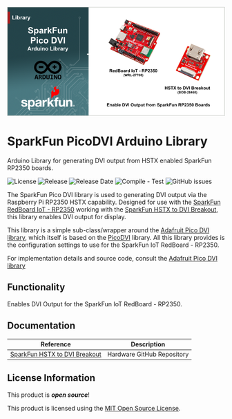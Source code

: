 ![SparkFun Pico DVI)](docs/images/gh-banner-pico-dvi.png "SparkFun Pico DVI")

# SparkFun PicoDVI Arduino Library

Arduino Library for generating DVI output from HSTX enabled SparkFun RP2350 boards.

![License](https://img.shields.io/github/license/sparkfun/SparkFun_PicoDVI_Arduino_Libary)
![Release](https://img.shields.io/github/v/release/sparkfun/SparkFun_PicoDVI_Arduino_Libary)
![Release Date](https://img.shields.io/github/release-date/sparkfun/SparkFun_PicoDVI_Arduino_Libary)
![Compile - Test](https://img.shields.io/github/actions/workflow/status/sparkfun/SparkFun_PicoDVI_Arduino_Libary/compile-sketch.yml?label=compile%20test)
![GitHub issues](https://img.shields.io/github/issues/sparkfun/SparkFun_PicoDVI_Arduino_Libary)

The SparkFun Pico DVI library is used to generating DVI output via the Raspberry Pi RP2350 HSTX capability. Designed for use with the [SparkFun RedBoard IoT - RP2350](https://www.sparkfun.com/sparkfun-iot-redboard-rp2350.html) working with the [SparkFun HSTX to DVI Breakout](https://www.sparkfun.com/sparkfun-hstx-to-dvi-breakout.html), this library enables DVI output for display.

This library is a simple sub-class/wrapper around the [Adafruit Pico DVI library](https://github.com/adafruit/PicoDVI), which itself is based on the [PicoDVI](https://github.com/Wren6991/PicoDVI) library. All this library provides is the configuration settings to use for the SparkFun IoT RedBoard - RP2350.

For implementation details and source code, consult the [Adafruit Pico DVI library](https://github.com/adafruit/PicoDVI)

## Functionality

Enables DVI Output for the SparkFun IoT RedBoard - RP2350.

## Documentation

|Reference | Description |
|---|---|
|[SparkFun HSTX to DVI Breakout](https://github.com/sparkfun/SparkFun_HSTX_to_DVI_Breakout)| Hardware GitHub Repository|

## License Information

This product is ***open source***!

This product is licensed using the [MIT Open Source License](https://opensource.org/license/mit).
